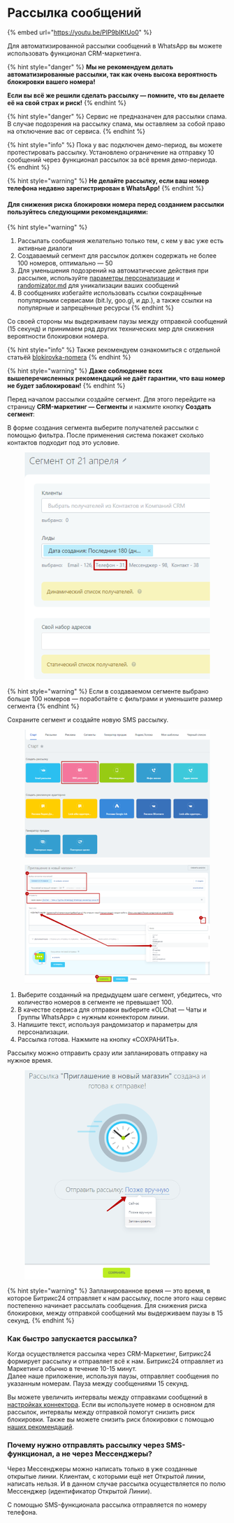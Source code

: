 # Рассылка сообщений

{% embed url="https://youtu.be/PIP9bIKtUo0" %}

Для автоматизированной рассылки сообщений в WhatsApp вы можете использовать функционал CRM-маркетинга.

{% hint style="danger" %}
**Мы не рекомендуем делать автоматизированные рассылки, так как очень высока вероятность блокировки вашего номера!**

**Если вы всё же решили сделать рассылку — помните, что вы делаете её на свой страх и риск!**
{% endhint %}

{% hint style="danger" %}
Сервис не предназначен для рассылки спама. В случае подозрения на рассылку спама, мы оставляем за собой право на отключение вас от сервиса.
{% endhint %}

{% hint style="info" %}
Пока у вас подключен демо-период, вы можете протестировать рассылку. Установлено ограничение на отправку 10 сообщений через функционал рассылок за всё время демо-периода.
{% endhint %}

{% hint style="warning" %}
**Не делайте рассылку, если ваш номер телефона недавно зарегистрирован в WhatsApp!**
{% endhint %}

#### Для снижения риска блокировки номера перед созданием рассылки пользуйтесь следующими рекомендациями:

{% hint style="warning" %}
1. Рассылать сообщения желательно только тем, с кем у вас уже есть активные диалоги
2. Создаваемый сегмент для рассылок должен содержать не более 100 номеров, оптимально — 50
3. Для уменьшения подозрений на автоматические действия при рассылке, используйте [параметры персонализации](https://helpdesk.bitrix24.ru/open/12302778) и [randomizator.md](../randomizator.md "mention") для уникализации ваших сообщений
4. В сообщениях избегайте использовать ссылки сокращённые популярными сервисами (bit.ly, goo.gl, и др.), а также ссылки на популярные и запрещённые ресурсы
{% endhint %}

Со своей стороны мы выдерживаем паузы между отправкой сообщений (15 секунд) и принимаем ряд других технических мер для снижения вероятности блокировки номера.

{% hint style="info" %}
Также рекомендуем ознакомиться с отдельной статьёй [blokirovka-nomera](../blokirovka-nomera/ "mention")
{% endhint %}

{% hint style="warning" %}
**Даже соблюдение всех вышеперечисленных рекомендаций не даёт гарантии, что ваш номер не будет заблокирован!**
{% endhint %}

Перед началом рассылки создайте сегмент. Для этого перейдите на страницу **CRM-маркетинг — Сегменты** и нажмите кнопку **Создать сегмент**:

В форме создания сегмента выберите получателей рассылки с помощью фильтра. После применения система покажет сколько контактов подходит под это условие.

<figure><img src="../.gitbook/assets/image (170).png" alt=""><figcaption></figcaption></figure>

{% hint style="warning" %}
Если в создаваемом сегменте выбрано больше 100 номеров — поработайте с фильтрами и уменьшите размер сегмента
{% endhint %}

Сохраните сегмент и создайте новую SMS рассылку.

<figure><img src="../.gitbook/assets/image (404).png" alt=""><figcaption></figcaption></figure>

<figure><img src="../.gitbook/assets/image (521).png" alt=""><figcaption></figcaption></figure>

1. Выберите созданный на предыдущем шаге сегмент, убедитесь, что количество номеров в сегменте не превышает 100.
2. В качестве сервиса для отправки выберите «OLChat — Чаты и Группы WhatsApp» с нужным коннектором линии.
3. Напишите текст, используя рандомизатор и параметры для персонализации.
4. Рассылка готова. Нажмите на кнопку «СОХРАНИТЬ».

Рассылку можно отправить сразу или запланировать отправку на нужное время.

<figure><img src="../.gitbook/assets/image (293).png" alt=""><figcaption></figcaption></figure>

{% hint style="warning" %}
Запланированное время — это время, в которое Битрикс24 отправляет к нам рассылку, после этого наш сервис постепенно начинает рассылать сообщения. Для снижения риска блокировки, между отправкой сообщений мы выдерживаем паузы в 15 секунд.
{% endhint %}

### Как быстро запускается рассылка?

Когда осуществляется рассылка через CRM-Маркетинг, Битрикс24 формирует рассылку и отправляет всё к нам. Битрикс24 отправляет из Маркетинга обычно в течение 10-15 минут. \
Далее наше приложение, используя паузы, отправляет сообщения по указанным номерам. Пауза между сообщениями 15 секунд.

Вы можете увеличить интервалы между отправками сообщений в [настройках коннектора](../ustanovka-i-nastroika/interfeisy-prilozheniya/opisanie-nastroek-konnektora.md#intervaly-otpravki-soobshenii). Если вы используете номер в основном для рассылок, интервалы между отправкой помогут снизить риск блокировки. Также вы можете снизить риск блокировки с помощью [наших рекомендаций](https://docs.olchat.io/blokirovka-nomera).

### Почему нужно отправлять рассылку через SMS-функционал, а не через Мессенджеры?&#x20;

Через Мессенджеры можно написать только в уже созданные открытые линии. Клиентам, с которыми ещё нет Открытой линии, написать нельзя. И в данном случае рассылка осуществляется по полю Мессенджер (идентификатор Открытой Линии).

С помощью SMS-функционала рассылка отправляется по номеру телефона.
